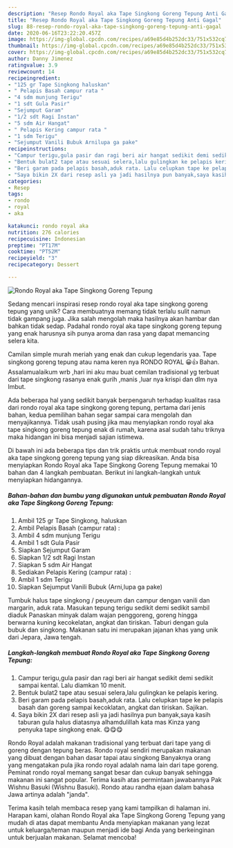 ```yaml
---
description: "Resep Rondo Royal aka Tape Singkong Goreng Tepung Anti Gagal"
title: "Resep Rondo Royal aka Tape Singkong Goreng Tepung Anti Gagal"
slug: 88-resep-rondo-royal-aka-tape-singkong-goreng-tepung-anti-gagal
date: 2020-06-16T23:22:20.457Z
image: https://img-global.cpcdn.com/recipes/a69e85d4b252dc33/751x532cq70/rondo-royal-aka-tape-singkong-goreng-tepung-foto-resep-utama.jpg
thumbnail: https://img-global.cpcdn.com/recipes/a69e85d4b252dc33/751x532cq70/rondo-royal-aka-tape-singkong-goreng-tepung-foto-resep-utama.jpg
cover: https://img-global.cpcdn.com/recipes/a69e85d4b252dc33/751x532cq70/rondo-royal-aka-tape-singkong-goreng-tepung-foto-resep-utama.jpg
author: Danny Jimenez
ratingvalue: 3.9
reviewcount: 14
recipeingredient:
- "125 gr Tape Singkong haluskan"
- " Pelapis Basah campur rata "
- "4 sdm munjung Terigu"
- "1 sdt Gula Pasir"
- "Sejumput Garam"
- "1/2 sdt Ragi Instan"
- "5 sdm Air Hangat"
- " Pelapis Kering campur rata "
- "1 sdm Terigu"
- "Sejumput Vanili Bubuk Arnilupa ga pake"
recipeinstructions:
- "Campur terigu,gula pasir dan ragi beri air hangat sedikit demi sedikit sampai kental. Lalu diamkan 10 menit."
- "Bentuk bulat2 tape atau sesuai selera,lalu gulingkan ke pelapis kering."
- "Beri garam pada pelapis basah,aduk rata. Lalu celupkan tape ke pelapis basah dan goreng sampai kecoklatan, angkat dan tiriskan. Sajikan."
- "Saya bikin 2X dari resep asli ya jadi hasilnya pun banyak,saya kasih taburan gula halus diatasnya alhamdulillah kata mas Kinza yang penyuka tape singkong enak. 😋😋😋"
categories:
- Resep
tags:
- rondo
- royal
- aka

katakunci: rondo royal aka 
nutrition: 276 calories
recipecuisine: Indonesian
preptime: "PT17M"
cooktime: "PT52M"
recipeyield: "3"
recipecategory: Dessert

---
```



![Rondo Royal aka Tape Singkong Goreng Tepung](https://img-global.cpcdn.com/recipes/a69e85d4b252dc33/751x532cq70/rondo-royal-aka-tape-singkong-goreng-tepung-foto-resep-utama.jpg)

Sedang mencari inspirasi resep rondo royal aka tape singkong goreng tepung yang unik? Cara membuatnya memang tidak terlalu sulit namun tidak gampang juga. Jika salah mengolah maka hasilnya akan hambar dan bahkan tidak sedap. Padahal rondo royal aka tape singkong goreng tepung yang enak harusnya sih punya aroma dan rasa yang dapat memancing selera kita.

Camilan simple murah meriah yang enak dan cukup legendaris yaa. Tape singkong goreng tepung atau nama keren nya RONDO ROYAL 😀👍 Bahan. Assalamualaikum wrb ,hari ini aku mau buat cemilan tradisional yg terbuat dari tape singkong rasanya enak gurih ,manis ,luar nya krispi dan dlm nya lmbut.

Ada beberapa hal yang sedikit banyak berpengaruh terhadap kualitas rasa dari rondo royal aka tape singkong goreng tepung, pertama dari jenis bahan, kedua pemilihan bahan segar sampai cara mengolah dan menyajikannya. Tidak usah pusing jika mau menyiapkan rondo royal aka tape singkong goreng tepung enak di rumah, karena asal sudah tahu triknya maka hidangan ini bisa menjadi sajian istimewa.


Di bawah ini ada beberapa tips dan trik praktis untuk membuat rondo royal aka tape singkong goreng tepung yang siap dikreasikan. Anda bisa menyiapkan Rondo Royal aka Tape Singkong Goreng Tepung memakai 10 bahan dan 4 langkah pembuatan. Berikut ini langkah-langkah untuk menyiapkan hidangannya.

<!--inarticleads1-->

##### Bahan-bahan dan bumbu yang digunakan untuk pembuatan Rondo Royal aka Tape Singkong Goreng Tepung:

1. Ambil 125 gr Tape Singkong, haluskan
1. Ambil  Pelapis Basah (campur rata) :
1. Ambil 4 sdm munjung Terigu
1. Ambil 1 sdt Gula Pasir
1. Siapkan Sejumput Garam
1. Siapkan 1/2 sdt Ragi Instan
1. Siapkan 5 sdm Air Hangat
1. Sediakan  Pelapis Kering (campur rata) :
1. Ambil 1 sdm Terigu
1. Siapkan Sejumput Vanili Bubuk (Arni,lupa ga pake)


Tumbuk halus tape singkong / peuyeum dan campur dengan vanili dan margarin, aduk rata. Masukan tepung terigu sedikit demi sedikit sambil diaduk Panaskan minyak dalam wajan penggoreng, goreng hingga berwarna kuning kecokelatan, angkat dan tiriskan. Taburi dengan gula bubuk dan singkong. Makanan satu ini merupakan jajanan khas yang unik dari Jepara, Jawa tengah. 

<!--inarticleads2-->

##### Langkah-langkah membuat Rondo Royal aka Tape Singkong Goreng Tepung:

1. Campur terigu,gula pasir dan ragi beri air hangat sedikit demi sedikit sampai kental. Lalu diamkan 10 menit.
1. Bentuk bulat2 tape atau sesuai selera,lalu gulingkan ke pelapis kering.
1. Beri garam pada pelapis basah,aduk rata. Lalu celupkan tape ke pelapis basah dan goreng sampai kecoklatan, angkat dan tiriskan. Sajikan.
1. Saya bikin 2X dari resep asli ya jadi hasilnya pun banyak,saya kasih taburan gula halus diatasnya alhamdulillah kata mas Kinza yang penyuka tape singkong enak. 😋😋😋


Rondo Royal adalah makanan tradisional yang terbuat dari tape yang di goreng dengan tepung beras. Rondo royal sendiri merupakan makanan yang dibuat dengan bahan dasar tapai atau singkong Banyaknya orang yang mengatakan pula jika rondo royal adalah nama lain dari tape goreng. Peminat rondo royal memang sangat besar dan cukup banyak sehingga makanan ini sangat popular. Terima kasih atas permintaan jawabannya Pak Wishnu Basuki (Wishnu Basuki). Rondo atau randha ejaan dalam bahasa Jawa artinya adalah &#34;janda&#34;. 

Terima kasih telah membaca resep yang kami tampilkan di halaman ini. Harapan kami, olahan Rondo Royal aka Tape Singkong Goreng Tepung yang mudah di atas dapat membantu Anda menyiapkan makanan yang lezat untuk keluarga/teman maupun menjadi ide bagi Anda yang berkeinginan untuk berjualan makanan. Selamat mencoba!
